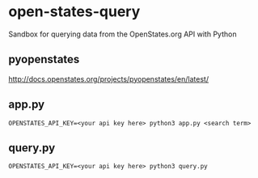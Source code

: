 # open-states-query

Sandbox for querying data from the OpenStates.org API with Python

## pyopenstates

http://docs.openstates.org/projects/pyopenstates/en/latest/

## app.py
```
OPENSTATES_API_KEY=<your api key here> python3 app.py <search term>
```


## query.py
```
OPENSTATES_API_KEY=<your api key here> python3 query.py
```
